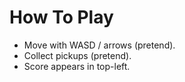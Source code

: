 # How To Play

- Move with WASD / arrows (pretend).  
- Collect pickups (pretend).  
- Score appears in top-left.
